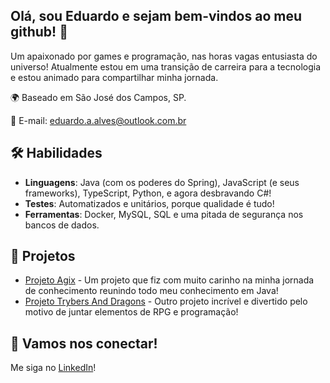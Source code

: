 ## Olá, sou Eduardo e sejam bem-vindos ao meu github! 👋

Um apaixonado por games e programação, nas horas vagas entusiasta do universo! Atualmente estou em uma transição de carreira para a tecnologia e estou animado para compartilhar minha jornada.

🌍 Baseado em São José dos Campos, SP.

📧 E-mail: eduardo.a.alves@outlook.com.br

## 🛠️ Habilidades

- **Linguagens**: Java (com os poderes do Spring), JavaScript (e seus frameworks), TypeScript, Python, e agora desbravando C#!
- **Testes**: Automatizados e unitários, porque qualidade é tudo!
- **Ferramentas**: Docker, MySQL, SQL e uma pitada de segurança nos bancos de dados.

## 🚀 Projetos

- [Projeto Agix](https://github.com/eduzissimo/project-agrix) - Um projeto que fiz com muito carinho na minha jornada de conhecimento reunindo todo meu conhecimento em Java!
- [Projeto Trybers And Dragons](https://github.com/eduzissimo/Project-TrybersAndDragons) - Outro projeto incrível e divertido pelo motivo de juntar elementos de RPG e programação!

## 🤝 Vamos nos conectar!

Me siga no [LinkedIn](https://www.linkedin.com/in/dev-eduardo-augusto/)!

<!--
**eduzissimo/eduzissimo** is a ✨ _special_ ✨ repository because its `README.md` (this file) appears on your GitHub profile.

Here are some ideas to get you started:

- 🔭 I’m currently working on ...
- 🌱 I’m currently learning ...
- 👯 I’m looking to collaborate on ...
- 🤔 I’m looking for help with ...
- 💬 Ask me about ...
- 📫 How to reach me: ...
- 😄 Pronouns: ...
- ⚡ Fun fact: ...
-->

